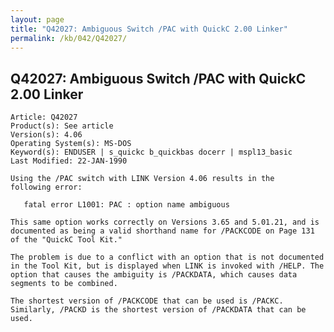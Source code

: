 ```yaml
---
layout: page
title: "Q42027: Ambiguous Switch /PAC with QuickC 2.00 Linker"
permalink: /kb/042/Q42027/
---
```


## Q42027: Ambiguous Switch /PAC with QuickC 2.00 Linker

	Article: Q42027
	Product(s): See article
	Version(s): 4.06
	Operating System(s): MS-DOS
	Keyword(s): ENDUSER | s_quickc b_quickbas docerr | mspl13_basic
	Last Modified: 22-JAN-1990
	
	Using the /PAC switch with LINK Version 4.06 results in the
	following error:
	
	   fatal error L1001: PAC : option name ambiguous
	
	This same option works correctly on Versions 3.65 and 5.01.21, and is
	documented as being a valid shorthand name for /PACKCODE on Page 131
	of the "QuickC Tool Kit."
	
	The problem is due to a conflict with an option that is not documented
	in the Tool Kit, but is displayed when LINK is invoked with /HELP. The
	option that causes the ambiguity is /PACKDATA, which causes data
	segments to be combined.
	
	The shortest version of /PACKCODE that can be used is /PACKC.
	Similarly, /PACKD is the shortest version of /PACKDATA that can be
	used.
